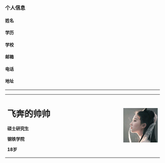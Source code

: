 ### 个人信息
#### 姓名
#### 学历
#### 学校
#### 邮箱
#### 电话
#### 地址
---
<div>
<table border="0">
  <tr>
    <td width="75%">
      <h1>飞奔的帅帅</h1>
      <p><b>硕士研究生</b></p>
      <p><b>钢铁学院</b></p>
      <p><b>18岁</b></p>
    </td>
    <td width="25%">
      <img src="myphoto.jpeg" width="100%"
    </td>
  </tr>
</table>
</div>
